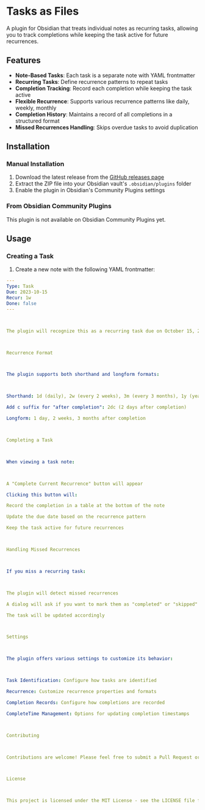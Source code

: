 # Tasks as Files

A plugin for Obsidian that treats individual notes as recurring tasks, allowing you to track completions while keeping the task active for future recurrences.

## Features

- **Note-Based Tasks**: Each task is a separate note with YAML frontmatter
- **Recurring Tasks**: Define recurrence patterns to repeat tasks
- **Completion Tracking**: Record each completion while keeping the task active
- **Flexible Recurrence**: Supports various recurrence patterns like daily, weekly, monthly
- **Completion History**: Maintains a record of all completions in a structured format
- **Missed Recurrences Handling**: Skips overdue tasks to avoid duplication

## Installation

### Manual Installation

1. Download the latest release from the [GitHub releases page](https://github.com/yourusername/obsidian-tasks-as-files/releases)
2. Extract the ZIP file into your Obsidian vault's `.obsidian/plugins` folder
3. Enable the plugin in Obsidian's Community Plugins settings

### From Obsidian Community Plugins 

This plugin is not available on Obsidian Community Plugins yet. 

## Usage

### Creating a Task

1. Create a new note with the following YAML frontmatter:

```yaml
---
Type: Task
Due: 2023-10-15
Recur: 1w
Done: false
---



The plugin will recognize this as a recurring task due on October 15, 2023, that repeats weekly.



Recurrence Format



The plugin supports both shorthand and longform formats:



Shorthand: 1d (daily), 2w (every 2 weeks), 3m (every 3 months), 1y (yearly)

Add c suffix for "after completion": 2dc (2 days after completion)

Longform: 1 day, 2 weeks, 3 months after completion



Completing a Task



When viewing a task note:



A "Complete Current Recurrence" button will appear

Clicking this button will:

Record the completion in a table at the bottom of the note

Update the due date based on the recurrence pattern

Keep the task active for future recurrences



Handling Missed Recurrences



If you miss a recurring task:



The plugin will detect missed recurrences

A dialog will ask if you want to mark them as "completed" or "skipped"

The task will be updated accordingly



Settings



The plugin offers various settings to customize its behavior:



Task Identification: Configure how tasks are identified

Recurrence: Customize recurrence properties and formats

Completion Records: Configure how completions are recorded

CompleteTime Management: Options for updating completion timestamps



Contributing



Contributions are welcome! Please feel free to submit a Pull Request or create an Issue on GitHub.



License



This project is licensed under the MIT License - see the LICENSE file for details.
